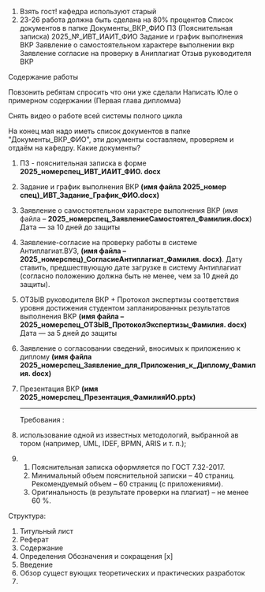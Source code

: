 1. Взять гост! кафедра используют старый
2. 23-26 работа должна быть сделана на 80% процентов
	   Список документов в папке Документы_ВКР_ФИО
	   ПЗ (Пояснительная записка) 2025_№_ИВТ_ИАИТ_ФИО
	   Задание и график выполнения ВКР
	   Заявление о самостоятельном характере выполнении вкр
	   Заявление согласие на проверку в Аниплагиат
	   Отзыв руководителя ВКР

	
	   
Содержание работы

Повзонить ребятам спросить что они уже сделали 
Написать Юле о примерном содержании (Первая глава дипломма)

Снять видео о работе всей системы полного цикла



На конец мая надо иметь список документов в папке "Документы_ВКР_ФИО", эти документы составляем, проверяем и отдаём на кафедру.
Какие документы? 

1. ПЗ - пояснительная записка в форме **2025_номерспец_ИВТ_ИАИТ_ФИО. docx**
2. Задание и график выполнения ВКР **(имя файла 2025_номер спец)_ИВТ_Задание_График_ФИО.docх)**
 3. Заявление о самостоятельном характере выполнения ВКР (имя файла – **2025_номерспец_ЗаявлениеСамостоятел_Фамилия.docх**) Дата — за 10 дней до защиты
4. Заявление-согласие на проверку работы в системе Антиплагиат.ВУЗ, **(имя файла – 2025_номерспец)_СогласиеАнтиплагиат_Фамилия. docх)**.  Дату ставить, предшествующую дате загрузке в систему Антиплагиат (согласно положению должна быть не менее, чем за 10 дней до защиты).
5. ОТЗЫВ руководителя ВКР + Протокол экспертизы соответствия уровня достижения студентом запланированных результатов выполнения ВКР **(имя файла – 2025_номерспец_ОТЗЫВ_ПротоколЭкспертизы_Фамилия. docх)** Дата — за 5 дней до защиты
 6. Заявление о согласовании сведений, вносимых к приложению к диплому **(имя файла 2025_номерспец_Заявление_для_Приложения_к_Диплому_Фамилия. docх)**
7. Презентация ВКР **(имя 2025_номерспец_Презентация_ФамилияИО.pptx)**
   
   ---

   Требования :
1. использование одной из известных методологий, выбранной ав тором (например, UML, IDEF, BPMN, ARIS и т. п.);
2.  
	1. Пояснительная записка оформляется по ГОСТ 7.32-2017.  
	2. Минимальный объем пояснительной записки – 40 страниц. Рекомендуемый объем – 60 страниц (с приложениями). 
	3. Оригинальность (в результате проверки на плагиат) – не менее 60 %.

Структура:
1. Титульный лист 
2. Реферат
3. Содержание
4. Определения Обозначения и сокращения [x]
5. Введение
6. Обзор сущест вующих теоретических и практических разработок
7. 
